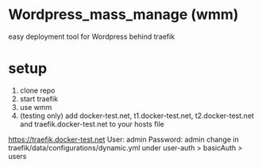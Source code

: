 # Wordpress_mass_manage (wmm)
 easy deployment tool for Wordpress behind traefik


# setup 

1. clone repo
2. start traefik 
3. use wmm
4. (testing only) add docker-test.net, t1.docker-test.net, t2.docker-test.net and traefik.docker-test.net to your hosts file

https://traefik.docker-test.net
User: admin
Password: admin
change in traefik/data/configurations/dynamic.yml under user-auth > basicAuth > users